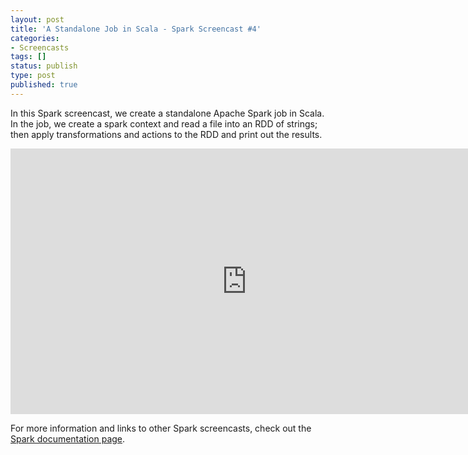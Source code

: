 ```yaml
---
layout: post
title: 'A Standalone Job in Scala - Spark Screencast #4'
categories:
- Screencasts
tags: []
status: publish
type: post
published: true
---
```

In this Spark screencast, we create a standalone Apache Spark job in Scala. In the job, we create a spark context and read a file into an RDD of strings; then apply transformations and actions to the RDD and print out the results.


<div class="video-container video-16x9 shadow"><iframe width="755" height="425" src="http://www.youtube.com/embed/GaBn-YjlR8Q?autohide=0&showinfo=0&list=PL-x35fyliRwhKT-NpTKprPW1bkbdDcTTW" frameborder="0" allowfullscreen></iframe></div>

For more information and links to other Spark screencasts, check out the <a href="{{site.url}}documentation.html">Spark documentation page</a>.
